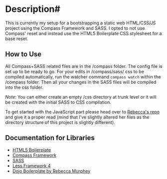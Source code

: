 # Description#
This is currently my setup for a bootstrapping a static web HTML/CSS/JS project using the Compass Framework and SASS. I opted to not use Compass' reset and instead use the HTML5 Boilerplate CSS stylesheet for a base reset.

## How to Use ##
All Compass+SASS related files are in the /compass folder.
The config file is set up to be ready to go. For your edits in /compass/sass/ css to be compiled automatically, run the watcher command `compass watch` within the /compass folder. Then all your changes in the SASS files will be compiled into the css folder.

*Note*: You can either create an empty /css directory at trunk level or it will be created with the initial SASS to CSS compilation.

To get started with the JavaScript part please head over to <a href="https://github.com/rmurphey/dojo-boilerplate/">Rebecca's repo</a> and give it a proper read (mind that I've slightly altered her files as the directory structure of this project is slightly different).

## Documentation for Libraries ##
* <a href="http://html5boilerplate.com/">HTML5 Boilerplate</a>
* <a href="http://compass-style.org/">Compass Framework</a>
* <a href="http://sass-lang.com/">SASS</a>
* <a href="http://lessframework.com/">Less Framework 4</a>
* <a href="https://github.com/rmurphey/dojo-boilerplate/">Dojo Boilerplate by Rebecca Murphey</a>